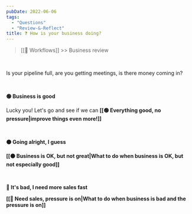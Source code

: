 ```yaml
---
pubDate: 2022-06-06
tags:
  - "Questions"
  - "Review-&-Reflect"
title: ❓ How is your business doing?
---
```


> [[🔁 Workflows]] >> Business review

<br />

Is your pipeline full, are you getting meetings, is there money coming in?

<br />

**🟢 Business is good**

Lucky you! Let's go and see if we can **[[🟢 Everything good, no pressure|improve things even more!]]**

<br />

**🟠 Going alright, I guess**

**[[🟠 Business is OK, but not great|What to do when business is OK, but not especially good]]**

<br />

**🔴 It's bad, I need more sales fast**

**[[🔴 Need sales, pressure is on|What to do when business is bad and the pressure is on]]**
